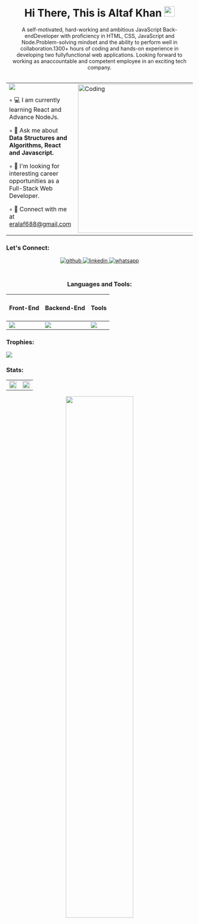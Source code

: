 <div align="center" margin="auto">
 <h1>Hi There, This is Altaf Khan <img src="https://media.giphy.com/media/hvRJCLFzcasrR4ia7z/giphy.gif" width="28"> </h1>
  A self-motivated, hard-working and ambitious JavaScript Back-endDeveloper with proficiency in HTML, CSS, JavaScript and Node.Problem-solving mindset and the ability to perform well in collaboration.1300+ hours of coding and hands-on experience in developing two fullyfunctional web applications. Looking forward to working as anaccountable and competent employee in an exciting tech company.
  </div>
  </br> 
<table> 
 <tr>
  <td> 
  <img src="https://komarev.com/ghpvc/?username=eraltafs&color=blueviolet&style=for-the-badge">
  <p>  ◦ 💻 I am currently learning React and Advance NodeJs.</p>
  <p>  ◦ 💭  Ask me about <b> Data Structures and Algorithms, React and Javascript.</b> </p>
  <p>  ◦ 🔭 I'm looking for interesting career opportunities as a Full-Stack Web Developer. </p>
  <p>  ◦ 📧 Connect with me at  <a href="mailto:eralaf688@gmail.com"> eralaf688@gmail.com </a></p>
 </td>
 <td> 
   <img align="right" width="400px" src = "https://www.wingstechsolutions.com/wp-content/uploads/2022/03/full-stack-development.gif" alt = "Coding"> 
 </td>
 </tr>
</table>
<div> 
 <h3>Let's Connect: </h3>

<div align="center">
<a href="https://eraltafs.github.io/" target="_blank">
<img src=https://img.shields.io/badge/github-%2324292e.svg?&style=for-the-badge&logo=github&logoColor=white alt=github style="margin-bottom: 5px;" />
</a>
<a href="https://www.linkedin.com/in/altaf-khan-8a5424231/" target="_blank">
<img src=https://img.shields.io/badge/linkedin-%231E77B5.svg?&style=for-the-badge&logo=linkedin&logoColor=white alt=linkedin style="margin-bottom: 5px;" />
</a>
<a href="https://wa.me/+919649878584/" target="_blank">
<img src=https://img.shields.io/badge/whatsapp-%231E77.svg?style=for-the-badge&logo=whatsapp&p alt=whatsapp style="margin-bottom: 5px;" />
</a>  
</div>

<br/>
</div>
<div align="center">
 <h3>Languages and Tools: </h3>
  <table>
      <thead>
        <th><h4>Front-End</h4></th>
        <th><h4>Backend-End</h4></th>
        <th><h4>Tools</h4></th>
      </thead>
      <tbody>
        <tr>
          <td>
            <a>
              <img src="https://skillicons.dev/icons?i=html,css,js,react" />
            </a>
          </td>
          <td>
            <a>
              <img src="https://skillicons.dev/icons?i=nodejs,express,mongo" />
            </a>
          </td>
          <td>
            <a>
              <img src="https://skillicons.dev/icons?i=vscode,git,github" />
            </a>
          </td>
        </tr>
      </tbody>
    </table>
</div>



 <h3> Trophies: </h3>
<!--  <div align="center"> -->
 <img src="https://github-profile-trophy.vercel.app/?username=eraltafs&theme=tokyonight">
<!--  </div> -->
 <h3> Stats: </h3>





 <div align="center">
  <table>
      <tbody>
        <tr>
          <td>
            <img src="https://github-readme-stats.vercel.app/api?username=eraltafs&show_icons=true&theme=tokyonight" width="100%">
          </td>
          <td>
           <img src="https://github-readme-streak-stats.herokuapp.com/?user=eraltafs&theme=tokyonight" width="100%">
          </td>
        </tr>
      </tbody>
    </table>
</div>
<div align="center">
<img src="https://github-readme-stats.vercel.app/api/top-langs/?username=eraltafs&layout=compact&theme=tokyonight&langs_count=7"width="60%"/>
</div>

